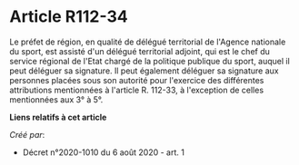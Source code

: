 # Article R112-34

Le préfet de région, en qualité de délégué territorial de l'Agence nationale du sport, est assisté d'un délégué territorial
adjoint, qui est le chef du service régional de l'Etat chargé de la politique publique du sport, auquel il peut déléguer sa
signature. Il peut également déléguer sa signature aux personnes placées sous son autorité pour l'exercice des différentes
attributions mentionnées à l'article R. 112-33, à l'exception de celles mentionnées aux 3° à 5°.

**Liens relatifs à cet article**

_Créé par_:

  - Décret n°2020-1010 du 6 août 2020 - art. 1

